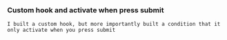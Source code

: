 ### Custom hook and activate when press submit

    I built a custom hook, but more importantly built a condition that it only activate when you press submit

    